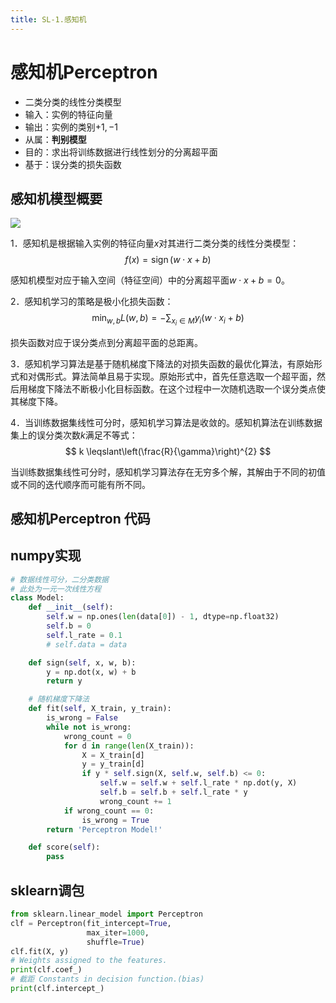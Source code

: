 ```yaml
---
title: SL-1.感知机
---
```


# 感知机Perceptron

- 二类分类的线性分类模型
- 输入：实例的特征向量
- 输出：实例的类别$+1,-1$
- 从属：**判别模型**
- 目的：求出将训练数据进行线性划分的分离超平面
- 基于：误分类的损失函数

## 感知机模型概要

![](https://picbed-1303839378.cos.ap-nanjing.myqcloud.com/picbed/202206141642797.png)

1．感知机是根据输入实例的特征向量$x$对其进行二类分类的线性分类模型：
$$
f(x)=\operatorname{sign}(w \cdot x+b)
$$

感知机模型对应于输入空间（特征空间）中的分离超平面$w \cdot x+b=0$。

2．感知机学习的策略是极小化损失函数：
$$
\min _{w, b} L(w, b)=-\sum_{x_{i} \in M} y_{i}\left(w \cdot x_{i}+b\right)
$$

损失函数对应于误分类点到分离超平面的总距离。

3．感知机学习算法是基于随机梯度下降法的对损失函数的最优化算法，有原始形式和对偶形式。算法简单且易于实现。原始形式中，首先任意选取一个超平面，然后用梯度下降法不断极小化目标函数。在这个过程中一次随机选取一个误分类点使其梯度下降。

4．当训练数据集线性可分时，感知机学习算法是收敛的。感知机算法在训练数据集上的误分类次数$k$满足不等式：
$$
k \leqslant\left(\frac{R}{\gamma}\right)^{2}
$$

当训练数据集线性可分时，感知机学习算法存在无穷多个解，其解由于不同的初值或不同的迭代顺序而可能有所不同。

## 感知机Perceptron 代码

## numpy实现

```python
# 数据线性可分，二分类数据
# 此处为一元一次线性方程
class Model:
    def __init__(self):
        self.w = np.ones(len(data[0]) - 1, dtype=np.float32)
        self.b = 0
        self.l_rate = 0.1
        # self.data = data

    def sign(self, x, w, b):
        y = np.dot(x, w) + b
        return y

    # 随机梯度下降法
    def fit(self, X_train, y_train):
        is_wrong = False
        while not is_wrong:
            wrong_count = 0
            for d in range(len(X_train)):
                X = X_train[d]
                y = y_train[d]
                if y * self.sign(X, self.w, self.b) <= 0:
                    self.w = self.w + self.l_rate * np.dot(y, X)
                    self.b = self.b + self.l_rate * y
                    wrong_count += 1
            if wrong_count == 0:
                is_wrong = True
        return 'Perceptron Model!'

    def score(self):
        pass
```

## sklearn调包

```python
from sklearn.linear_model import Perceptron
clf = Perceptron(fit_intercept=True, 
                 max_iter=1000, 
                 shuffle=True)
clf.fit(X, y)
# Weights assigned to the features.
print(clf.coef_)
# 截距 Constants in decision function.(bias)
print(clf.intercept_)
```

